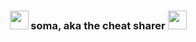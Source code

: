 <div align="center">
<h3><img src="https://media.giphy.com/media/WUlplcMpOCEmTGBtBW/giphy.gif" width="30"> soma, aka the cheat sharer <img src="https://media.giphy.com/media/WUlplcMpOCEmTGBtBW/giphy.gif" width="30"></h3>
</div>


